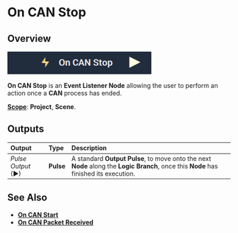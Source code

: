 # On CAN Stop

## Overview

![The On CAN Stop Node.](../../../../.gitbook/assets/oncanstopupdatedimage.png)

**On CAN Stop** is an **Event Listener Node** allowing the user to perform an action once a **CAN** process has ended.

[**Scope**](../../overview.md#scopes): **Project**, **Scene**.

## Outputs

| Output | Type | Description |
| :--- | :--- | :--- |
| _Pulse Output_ \(►\) | **Pulse** | A standard **Output Pulse**, to move onto the next **Node** along the **Logic Branch**, once this **Node** has finished its execution. |

## See Also

* [**On CAN Start**](oncanstart.md)
* [**On CAN Packet Received**](oncanpacketreceived.md)

